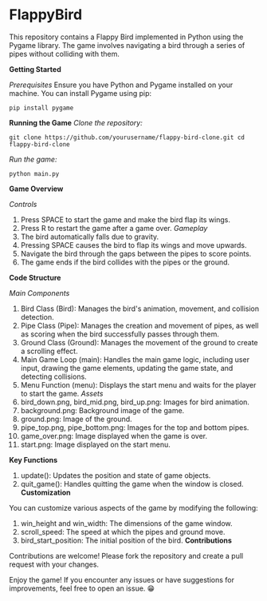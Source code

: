 # FlappyBird
This repository contains a Flappy Bird implemented in Python using the Pygame library. The game involves navigating a bird through a series of pipes without colliding with them.

**Getting Started**

_Prerequisites_
Ensure you have Python and Pygame installed on your machine. You can install Pygame using pip:

`pip install pygame`


**Running the Game**
_Clone the repository:_

`git clone https://github.com/yourusername/flappy-bird-clone.git
cd flappy-bird-clone`

_Run the game:_

`python main.py`

**Game Overview**

_Controls_
1. Press SPACE to start the game and make the bird flap its wings.
2. Press R to restart the game after a game over.
_Gameplay_
1. The bird automatically falls due to gravity.
2. Pressing SPACE causes the bird to flap its wings and move upwards.
3. Navigate the bird through the gaps between the pipes to score points.
4. The game ends if the bird collides with the pipes or the ground.
   
**Code Structure**

_Main Components_
1. Bird Class (Bird): Manages the bird's animation, movement, and collision detection.
2. Pipe Class (Pipe): Manages the creation and movement of pipes, as well as scoring when the bird successfully passes through them.
3. Ground Class (Ground): Manages the movement of the ground to create a scrolling effect.
4. Main Game Loop (main): Handles the main game logic, including user input, drawing the game elements, updating the game state, and detecting collisions.
5. Menu Function (menu): Displays the start menu and waits for the player to start the game.
_Assets_
1. bird_down.png, bird_mid.png, bird_up.png: Images for bird animation.
2. background.png: Background image of the game.
3. ground.png: Image of the ground.
4. pipe_top.png, pipe_bottom.png: Images for the top and bottom pipes.
5. game_over.png: Image displayed when the game is over.
6. start.png: Image displayed on the start menu.

**Key Functions**
1. update(): Updates the position and state of game objects.
2. quit_game(): Handles quitting the game when the window is closed.
**Customization**

You can customize various aspects of the game by modifying the following:

1. win_height and win_width: The dimensions of the game window.
2. scroll_speed: The speed at which the pipes and ground move.
3. bird_start_position: The initial position of the bird.
**Contributions**

Contributions are welcome! Please fork the repository and create a pull request with your changes.

Enjoy the game! If you encounter any issues or have suggestions for improvements, feel free to open an issue.
😁
